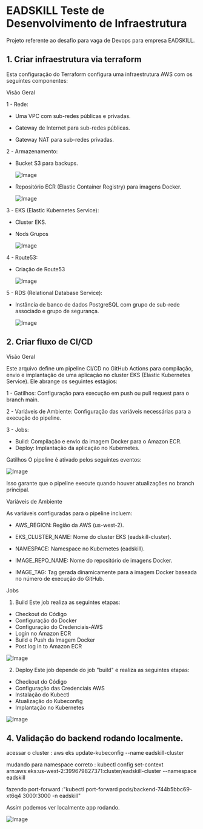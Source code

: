 # EADSKILL Teste de Desenvolvimento de Infraestrutura
Projeto referente ao desafio para vaga de Devops para empresa EADSKILL.


## 1. Criar infraestrutura via terraform

Esta configuração do Terraform configura uma infraestrutura AWS com os seguintes componentes:

Visão Geral

1 - Rede:

 - Uma VPC com sub-redes públicas e privadas.

 - Gateway de Internet para sub-redes públicas.

 - Gateway NAT para sub-redes privadas.

2 - Armazenamento:

 - Bucket S3 para backups.

   ![Image](https://github.com/user-attachments/assets/3768e789-72c4-4166-acce-9d54c64bdcdc)

 - Repositório ECR (Elastic Container Registry) para imagens Docker.

   ![Image](https://github.com/user-attachments/assets/ada8759a-9ec4-4202-a386-e082377fbe72)

3 - EKS (Elastic Kubernetes Service):

 - Cluster EKS.

 - Nods Grupos
   
   ![Image](https://github.com/user-attachments/assets/c363ef11-29f6-4290-8f7b-e21a6c3be9fe)

4 - Route53:
  
  - Criação de Route53

    ![Image](https://github.com/user-attachments/assets/8bad22dd-bf67-44de-8931-b7e3d1d19217)

5 - RDS (Relational Database Service):

 - Instância de banco de dados PostgreSQL com grupo de sub-rede associado e grupo de segurança.

   ![Image](https://github.com/user-attachments/assets/f60195c3-e839-4353-bba7-2765efe8d4f7)


## 2. Criar fluxo de CI/CD

Visão Geral

Este arquivo define um pipeline CI/CD no GitHub Actions para compilação, envio e implantação de uma aplicação no cluster EKS (Elastic Kubernetes Service). Ele abrange os seguintes estágios:

1 - Gatilhos: Configuração para execução em push ou pull request para o branch main.

2 - Variáveis de Ambiente: Configuração das variáveis necessárias para a execução do pipeline.

3 - Jobs:
 - Build: Compilação e envio da imagem Docker para o Amazon ECR.
 - Deploy: Implantação da aplicação no Kubernetes.

 Gatilhos
O pipeline é ativado pelos seguintes eventos:

![Image](https://github.com/user-attachments/assets/6b829786-0813-4225-b243-8294e3654978)

Isso garante que o pipeline execute quando houver atualizações no branch principal.

Variáveis de Ambiente

As variáveis configuradas para o pipeline incluem:

 - AWS_REGION: Região da AWS (us-west-2).

 - EKS_CLUSTER_NAME: Nome do cluster EKS (eadskill-cluster).

 - NAMESPACE: Namespace no Kubernetes (eadskill).

 - IMAGE_REPO_NAME: Nome do repositório de imagens Docker.

 - IMAGE_TAG: Tag gerada dinamicamente para a imagem Docker baseada no número de execução do GitHub.

Jobs

1. Build
Este job realiza as seguintes etapas:

 - Checkout do Código
 - Configuração do Docker
 - Configuração do Credenciais-AWS
 - Login no Amazon ECR
 - Build e Push da Imagem Docker
 - Post log in to Amazon ECR

 ![Image](https://github.com/user-attachments/assets/e12c2e49-0d50-4fe8-9a05-47b2a3a0eab7) 

2. Deploy
Este job depende do job "build" e realiza as seguintes etapas:

 - Checkout do Código
 - Configuração das Credenciais AWS
 - Instalação do Kubectl
 - Atualização do Kubeconfig
 - Implantação no Kubernetes

 ![Image](https://github.com/user-attachments/assets/c2a88cf6-c7b0-40de-af0d-87b1aaaa9845)


## 4. Validação do backend rodando localmente.

acessar o cluster : aws eks update-kubeconfig --name eadskill-cluster

mudando para namespace correto : kubectl config set-context arn:aws:eks:us-west-2:399679827371:cluster/eadskill-cluster --namespace eadskill  

fazendo port-forward :"kubectl port-forward pods/backend-744b5bbc69-xt6q4 3000:3000 -n eadskill"

Assim podemos ver localmente app rodando.

 ![Image](https://github.com/user-attachments/assets/37458942-addf-43e6-a9e3-e793dcb695e5)










